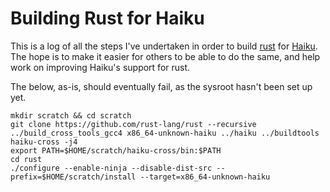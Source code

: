 Building Rust for Haiku
=======================

This is a log of all the steps I've undertaken in order to build [rust](https://www.rust-lang.org/) for
[Haiku](https://www.haiku-os.org/). The hope is to make it easier for others to be able to do the same,
and help work on improving Haiku's support for rust.

The below, as-is, should eventually fail, as the sysroot hasn't been set up yet.

```
mkdir scratch && cd scratch
git clone https://github.com/rust-lang/rust --recursive
../build_cross_tools_gcc4 x86_64-unknown-haiku ../haiku ../buildtools haiku-cross -j4
export PATH=$HOME/scratch/haiku-cross/bin:$PATH
cd rust
./configure --enable-ninja --disable-dist-src --prefix=$HOME/scratch/install --target=x86_64-unknown-haiku
```
